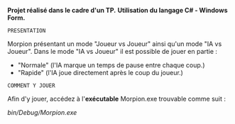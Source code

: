 **Projet réalisé dans le cadre d'un TP.**
**Utilisation du langage C# - Windows Form.**

```PRESENTATION```

Morpion présentant un mode "Joueur vs Joueur" ainsi qu'un mode "IA vs Joueur".
Dans le mode "IA vs Joueur" il est possible de jouer en partie :
- "Normale" (l'IA marque un temps de pause entre chaque coup.)
- "Rapide" (l'IA joue directement après le coup du joueur.)


```COMMENT Y JOUER```

Afin d'y jouer, accédez à l'__exécutable__ Morpion.exe trouvable comme suit :

*bin/Debug/Morpion.exe*
